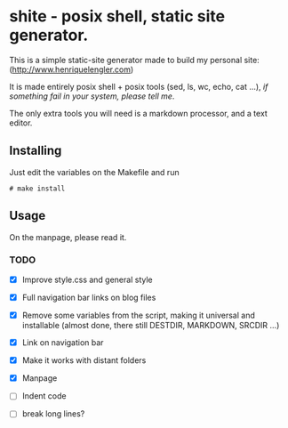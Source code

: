 # shite - posix shell, static site generator.

This is a simple static-site generator made to build my personal site:
(http://www.henriquelengler.com)

It is made entirely posix shell + posix tools (sed, ls, wc, echo, cat
...), *if something fail in your system, please tell me*.

The only extra tools you will need is a markdown processor, and a text editor.

## Installing
Just edit the variables on the Makefile and run 

    # make install

## Usage

On the manpage, please read it.

### TODO

- [x] Improve style.css and general style

- [x] Full navigation bar links on blog files

- [x] Remove some variables from the script, making it universal and
  installable (almost done, there still DESTDIR, MARKDOWN, SRCDIR ...)

- [x] Link on navigation bar

- [x] Make it works with distant folders

- [x] Manpage

- [ ] Indent code

- [ ] break long lines?
